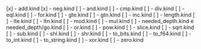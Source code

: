 [x] - add.kind
[x] - neg.kind
[ ] - and.kind
[ ] - cmp.kind
[ ] - div.kind
[ ] - eql.kind
[ ] - for.kind
[ ] - gte.kind
[ ] - gtn.kind
[ ] - inc.kind
[ ] - length.kind
[ ] - lte.kind
[ ] - ltn.kind
[ ] - mod.kind
[ ] - mul.kind
[ ] - needed_depth.kind e needed_depth/go.kind
[ ] - or.kind
[ ] - pow.kind
[ ] - slice.kind
[ ] - sqrt.kind
[ ] - sub.kind
[ ] - shl.kind
[ ] - shr.kind
[ ] - to_bits.kind
[ ] - to_f64.kind
[ ] - to_int.kind
[ ] - to_string.kind
[ ] - xor.kind
[ ] - zero.kind
